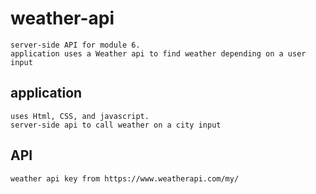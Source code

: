 # weather-api
    server-side API for module 6. 
    application uses a Weather api to find weather depending on a user input

    
## application
    uses Html, CSS, and javascript. 
    server-side api to call weather on a city input 

    
## API
    weather api key from https://www.weatherapi.com/my/
   









    